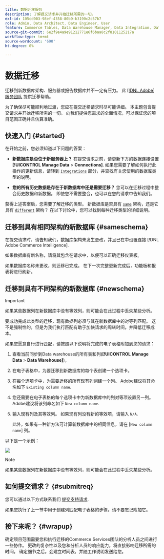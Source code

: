 ```yaml
---
title: 数据迁移服务
description: 了解提交请求并开始迁移所需的一切。
exl-id: 105cd003-98ef-4358-80b9-b3190c2c57b7
role: Admin, Data Architect, Data Engineer, User
feature: Commerce Tables, Data Warehouse Manager, Data Integration, Data Import/Export
source-git-commit: 6e2f9e4a9e91212771e6f6baa8c2f8101125217a
workflow-type: tm+mt
source-wordcount: '690'
ht-degree: 0%

---
```


# 数据迁移

迁移到新数据库架构、服务器或报告数据库并不一定有压力。 此 [[!DNL Adobe] 服务团队](https://experienceleague.adobe.com/docs/commerce-knowledge-base/kb/troubleshooting/miscellaneous/mbi-service-policies.html) 提供迁移帮助。

为了确保尽可能顺利地过渡，您应在提交迁移请求时尽可能详细。 本主题包含提交请求并开始迁移所需的一切。 向我们提供您需求的全面情况，可以保证您的项目范围正确并且估算准确。

## 快速入门 {#started}

在开始之前，您必须知道以下问题的答案：

* **新数据库是否位于新服务器上？** 在提交请求之前，请更新下方的数据连接设置 **[!UICONTROL Manage Data** > **Connections]**. 如果您需要了解如何执行此操作的更新信息，请转到 [`Integrations`](../integrations/integrations.md) 部分，并查找有关您使用的数据库类型的说明。

* **您的所有历史数据是存在于新数据库中还是需要迁移？** 您可以在迁移过程中整合历史数据和新数据。 即使您不需要整合，也可以在您的请求中告知我们。

获得上述答案后，您需要了解迁移的类型。 新数据库是否具有 [`same`](#sameschema) 架构，还是它具有 [`different`](#newschema) 架构？ 在以下讨论中，您可以找到每种迁移类型的详细说明。

## 迁移到具有相同架构的新数据库 {#sameschema}

在提交请求时，请告知我们，数据库架构未发生更改，并且已在中设置连接 [!DNL Adobe Commerce Intelligence].

如果数据库有新名称，请将其包含在请求中，以便可以正确迁移仪表板。

如果数据库名称未更改，则迁移已完成。 在下一次完整更新完成后，功能板和报表将进行刷新。

## 迁移到具有不同架构的新数据库 {#newschema}

>[!IMPORTANT]
>
>如果某些数据列在新数据库中没有等效列，则可能会在此过程中丢失某些分析。

要成功完成此类型的迁移，现有数据列必须与其在新数据库中的对等列匹配。 这不是强制性的，但是为我们执行匹配有助于加快请求的周转时间，并降低迁移成本。

如果您愿意自行进行匹配，请按照以下说明将完成的电子表格附加到您的请求：

1. 查看当前同步到Data warehouse的所有表和列(**[!UICONTROL Manage Data** > **Data Warehouse]**)。

1. 在电子表格中，为要迁移到新数据库的每个表创建一个选项卡。

1. 在每个选项卡中，为需要迁移的所有现有列创建一个列。 Adobe建议将其命名如下 `Existing column name`.

1. 您还需要在电子表格的每个选项卡中为新数据库中的列对等项设置另一列。 Adobe建议将该列命名如下 `New column name`.

1. 输入现有列及其等效列。 如果现有列没有新的等效项，请输入 `N/A`.

   此外，如果有一种新方法可计算新数据库中的相同信息，请在 [`New column name`] 列。

以下是一个示例：

![](../../../assets/Migration_Spreadsheet.png)

>[!NOTE]
>
>如果某些数据列在新数据库中没有等效列，则可能会在此过程中丢失某些分析。

## 如何提交请求？ {#submitreq}

您可以通过以下方式联系我们 [提交支持请求](https://experienceleague.adobe.com/docs/commerce-knowledge-base/kb/troubleshooting/miscellaneous/mbi-service-policies.html).

如果您执行了上一节中用于创建列匹配电子表格的步骤，请不要忘记附加它。

## 接下来呢？ {#wrapup}

确定项目范围需要您和执行迁移的Commerce Services团队的分析人员之间进行一些协作。 更改的复杂性以及您和分析人员的响应能力，将直接影响迁移所需的时间。 确定细节之后，会建立时间表，并随工作说明发送给您。
